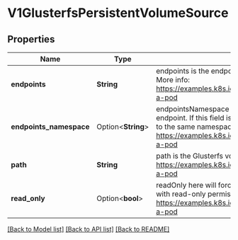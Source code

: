# V1GlusterfsPersistentVolumeSource

## Properties

Name | Type | Description | Notes
------------ | ------------- | ------------- | -------------
**endpoints** | **String** | endpoints is the endpoint name that details Glusterfs topology. More info: https://examples.k8s.io/volumes/glusterfs/README.md#create-a-pod | 
**endpoints_namespace** | Option<**String**> | endpointsNamespace is the namespace that contains Glusterfs endpoint. If this field is empty, the EndpointNamespace defaults to the same namespace as the bound PVC. More info: https://examples.k8s.io/volumes/glusterfs/README.md#create-a-pod | [optional]
**path** | **String** | path is the Glusterfs volume path. More info: https://examples.k8s.io/volumes/glusterfs/README.md#create-a-pod | 
**read_only** | Option<**bool**> | readOnly here will force the Glusterfs volume to be mounted with read-only permissions. Defaults to false. More info: https://examples.k8s.io/volumes/glusterfs/README.md#create-a-pod | [optional]

[[Back to Model list]](../README.md#documentation-for-models) [[Back to API list]](../README.md#documentation-for-api-endpoints) [[Back to README]](../README.md)


